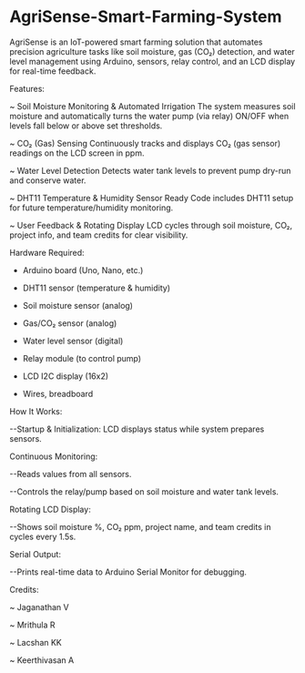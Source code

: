 # AgriSense-Smart-Farming-System


AgriSense is an IoT-powered smart farming solution that automates precision agriculture tasks like soil moisture, gas (CO₂) detection, and water level management using Arduino, sensors, relay control, and an LCD display for real-time feedback.


Features:

~ Soil Moisture Monitoring & Automated Irrigation
The system measures soil moisture and automatically turns the water pump (via relay) ON/OFF when levels fall below or above set thresholds.

~ CO₂ (Gas) Sensing
Continuously tracks and displays CO₂ (gas sensor) readings on the LCD screen in ppm.

~ Water Level Detection
Detects water tank levels to prevent pump dry-run and conserve water.

~ DHT11 Temperature & Humidity Sensor Ready
Code includes DHT11 setup for future temperature/humidity monitoring.

~ User Feedback & Rotating Display
LCD cycles through soil moisture, CO₂, project info, and team credits for clear visibility.




Hardware Required:

* Arduino board (Uno, Nano, etc.)

* DHT11 sensor (temperature & humidity)

* Soil moisture sensor (analog)

* Gas/CO₂ sensor (analog)

* Water level sensor (digital)

* Relay module (to control pump)

* LCD I2C display (16x2)

* Wires, breadboard



How It Works:

--Startup & Initialization: LCD displays status while system prepares sensors.


Continuous Monitoring:

--Reads values from all sensors.

--Controls the relay/pump based on soil moisture and water tank levels.


Rotating LCD Display:

--Shows soil moisture %, CO₂ ppm, project name, and team credits in cycles every 1.5s.


Serial Output:

--Prints real-time data to Arduino Serial Monitor for debugging.



Credits:

~ Jaganathan V

~ Mrithula R

~ Lacshan KK

~ Keerthivasan A

